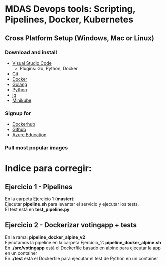 # MDAS Devops tools: Scripting, Pipelines,  Docker, Kubernetes

## **Cross Platform Setup (Windows, Mac or Linux)**

### Download and install

* [Visual Studio Code](https://code.visualstudio.com/download)
  * Plugins: Go, Python, Docker
* [Git](https://git-scm.com/downloads)
* [Docker](https://www.docker.com/products/docker-desktop)
* [Golang](https://golang.org/dl/)
* [Python](https://www.python.org/downloads/)
* [jq](https://stedolan.github.io/jq/download/)
* [Minikube](https://kubernetes.io/docs/tasks/tools/install-minikube/)

### Signup for

* [Dockerhub](https://hub.docker.com)
* [Github](https://github.com)
* [Azure Education](https://azureforeducation.microsoft.com/devtools)

### Pull most popular images

# Indice para corregir:
## Ejercicio 1 - Pipelines
En la carpeta Ejercicio 1 (**master**):  
Ejecutar **pipeline.sh** para levantar el servicio y ejecutar los tests.  
El test está en **test_pipeline.py**  
## Ejercicio 2 - Dockerizar votingapp + tests
En la rama: **pipeline_docker_alpine_v2**  
Ejecutamos la pipeline en la carpeta Ejercicio_2: **pipeline_docker_alpine.sh**  
En **./src/votingapp** está el Dockerfile basado en alpine para ejecutar la app en un container  
En **./test** está el Dockerfile para ejecutar el test de Python en un container  
